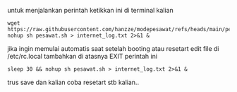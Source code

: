 untuk menjalankan perintah ketikkan ini di terminal kalian 

```
wget https://raw.githubusercontent.com/hanzze/modepesawat/refs/heads/main/pesawat.sh
nohup sh pesawat.sh > internet_log.txt 2>&1 &
```

jika ingin memulai automatis saat setelah booting atau resetart edit file di
/etc/rc.local
tambahkan di atasnya EXIT perintah ini
```
sleep 30 && nohup sh pesawat.sh > internet_log.txt 2>&1 &
```
trus save dan kalian coba resetart stb kalian.. 

